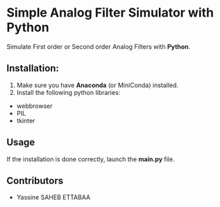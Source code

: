 # Simple Analog Filter Simulator with Python
Simulate First order or Second order Analog Filters with **Python**.

## Installation:
1. Make sure you have **Anaconda** (or MiniConda) installed. 
1. Install the following python libraries:
  * webbrowser
  * PIL
  * tkinter
  
## Usage
If the installation is done correctly, launch the **main.py** file.

## Contributors
* Yassine SAHEB ETTABAA
